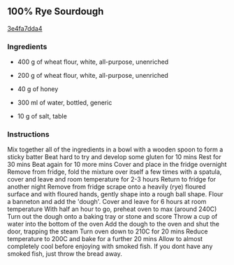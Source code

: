 ## 100% Rye Sourdough

[3e4fa7dda4](https://cookpad.com/us/recipes/476167-100-rye-sourdough)

### Ingredients

 - 400 g of wheat flour, white, all-purpose, unenriched

 - 200 g of wheat flour, white, all-purpose, unenriched

 - 40 g of honey

 - 300 ml of water, bottled, generic

 - 10 g of salt, table

### Instructions

Mix together all of the ingredients in a bowl with a wooden spoon to form a sticky batter Beat hard to try and develop some gluten for 10 mins Rest for 30 mins Beat again for 10 more mins Cover and place in the fridge overnight Remove from fridge, fold the mixture over itself a few times with a spatula, cover and leave and room temperature for 2-3 hours Return to fridge for another night Remove from fridge scrape onto a heavily (rye) floured surface and with floured hands, gently shape into a rough ball shape. Flour a banneton and add the 'dough'. Cover and leave for 6 hours at room temperature With half an hour to go, preheat oven to max (around 240C) Turn out the dough onto a baking tray or stone and score Throw a cup of water into the bottom of the oven Add the dough to the oven and shut the door, trapping the steam Turn oven down to 210C for 20 mins Reduce temperature to 200C and bake for a further 20 mins Allow to almost completely cool before enjoying with smoked fish. If you dont have any smoked fish, just throw the bread away.